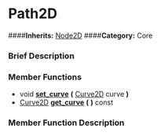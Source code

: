 #  Path2D  
####**Inherits:** [Node2D](class_node2d)
####**Category:** Core

###  Brief Description  


###  Member Functions 
  * void  **[set&#95;curve](#set_curve)**  **(** [Curve2D](class_curve2d) curve  **)**
  * [Curve2D](class_curve2d)  **[get&#95;curve](#get_curve)**  **(** **)** const

###  Member Function Description  
